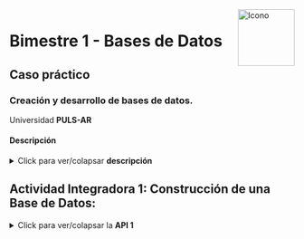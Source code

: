 <img src="https://saba.cl/wp-content/uploads/2021/04/logos-ipp.png" alt="Icono" style="float: right; width: 100px; height: 100px;">

# Bimestre 1 - Bases de Datos

## Caso práctico

### Creación y desarrollo de bases de datos.
Universidad **PULS-AR**

#### Descripción
<details>
<summary>Click para ver/colapsar <b>descripción</b></summary>
La Universidad PULS-AR requiere de un sistema de información que le permita llevar un control de los libros que se encuentran en su biblioteca. Para ello, se requiere de un sistema que permita registrar los libros, los autores, los lectores y las editoriales. Además, se requiere de un sistema que permita llevar un control de los libros que se prestan a los lectores.

Requisitos:
1. Registrar lectores y libros.
2. Cada lector puede tener más de un libro, pero no el mismo dos veces.
3. De cada libro hay disponibilidad para prestar a cada lector 1 vez.
4. Sobre los libros:
        1. Nombre.
        2. Autor.
        3. ISBN.
        4. Editorial.
        5. Año de publicación.
5. Cuando se ingresa un libro al sistema, se envía un correo a los lectores.
6. Estadísticas de los libros:
        1. Qué libros se han prestado a cada lector.
        2. Libras más prestados en determinadas fechas.
        3. Promedio de edad de los lectores.
        4. La mayor y menor edad de cada lector según libro.
</details>

## Actividad Integradora 1: Construcción de una Base de Datos:
<details>
<summary>Click para ver/colapsar la <b>API 1</b></summary>

### Objetivo:
Realizar el proceso de instalación de un motor de base de datos y la
herramienta de sistema de gestión de base de datos (SGBD) creando un lugar de almacenamiento.

### Instrucciones:
1. Instalar PostgreSQL versión 10 y pgAdmin. (En mi caso utilizaré PostgreSQL 12.20-alpine ya que es la versión simple más antigua soportada por Docker y TablePlus, por ser mucho más ligera en OSX)
2. Crear una base de datos llamada biblioteca, para comenzar con el
desarrollo (hacer una captura del árbol de elementos pgAdmin donde
se visualice la base de datos creada).

### Desarrollo:
1. Se declaran archivo de configuración `docker-compose.yml` para instalar PostgreSQL y archivo de configuración de ambiente `.env` para configurar las variables de entorno, que en este caso, de conexión a la BD:

![config_files](/assets/images/docker_composed.png)

 - en la captura se pueden apreciar cómo se configura el servicio de PostgreSQL, se le asigna un nombre, se selecciona la imagen de PostgreSQL 12.20-alpine, se le asigna un puerto, se le asigna un volumen para persistir los datos (físicos) y se le asignan credenciales de acceso que se obtienen de las variables de entorno.

2. Se ejecuta el comando `docker-compose up -d` para levantar el contenedor de PostgreSQL (la bandera `-d` es para que se ejecute en segundo plano).

![docker_running](/assets/images/psql_server.png)

- captura del servidor de PostgreSQL corriendo en Docker.

3. Revisión de la conexión a la base de datos `biblioteca` con TablePlus.

![cnx_ready](/assets/images/cnx_ready.png)
![db_tree](/assets/images/db_tree.png)

- captura de la conexión exitosa al puerto de PSQL con las credenciales declaradas en archivo de configuración yml, en conjunto del árbol de elementos de la base de datos `biblioteca` en TablePlus.

**extra**: se crea tabla `libros` con los campos solicitados en el caso práctico.
![tables_ready](/assets/images/tbl_books.png)

</details>


